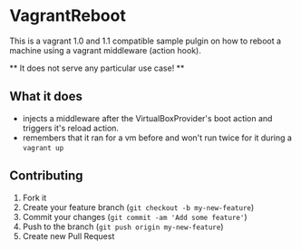 # VagrantReboot

This is a vagrant 1.0 and 1.1 compatible sample pulgin on how to reboot a machine using a vagrant middleware (action hook).

** It does not serve any particular use case! **

## What it does

* injects a middleware after the VirtualBoxProvider's boot action and triggers it's reload action.
* remembers that it ran for a vm before and won't run twice for it during a `vagrant up`

## Contributing

1. Fork it
2. Create your feature branch (`git checkout -b my-new-feature`)
3. Commit your changes (`git commit -am 'Add some feature'`)
4. Push to the branch (`git push origin my-new-feature`)
5. Create new Pull Request

